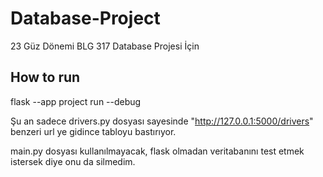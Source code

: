 # Database-Project
23 Güz Dönemi BLG 317 Database Projesi İçin
## How to run
flask --app project run --debug

Şu an sadece drivers.py dosyası sayesinde "http://127.0.0.1:5000/drivers" benzeri url ye gidince tabloyu bastırıyor.

main.py dosyası kullanılmayacak, flask olmadan veritabanını test etmek istersek diye onu da silmedim.

